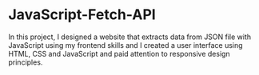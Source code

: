 # JavaScript-Fetch-API


In this project, I designed a website that extracts data from JSON file with JavaScript using my frontend skills and
I created a user interface using HTML, CSS and JavaScript and paid attention to responsive design principles.



        
